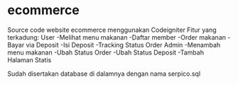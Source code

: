 # ecommerce
Source code website ecommerce menggunakan Codeigniter 
Fitur yang terkadung:
User
-Melihat menu makanan
-Daftar member
-Order makanan
-Bayar via Deposit
-Isi Deposit
-Tracking Status Order
Admin
-Menambah menu makanan
-Ubah Status Order
-Ubah Status Deposit
-Tambah Halaman Statis

Sudah disertakan database di dalamnya dengan nama serpico.sql

